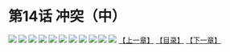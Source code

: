 # 第14话 冲突（中）
![](https://mhpic.xiaomingtaiji.net/comic/D/斗破苍穹拆分版/14话/1.jpg-zymk.middle.webp)
![](https://mhpic.xiaomingtaiji.net/comic/D/斗破苍穹拆分版/14话/2.jpg-zymk.middle.webp)
![](https://mhpic.xiaomingtaiji.net/comic/D/斗破苍穹拆分版/14话/3.jpg-zymk.middle.webp)
![](https://mhpic.xiaomingtaiji.net/comic/D/斗破苍穹拆分版/14话/4.jpg-zymk.middle.webp)
![](https://mhpic.xiaomingtaiji.net/comic/D/斗破苍穹拆分版/14话/5.jpg-zymk.middle.webp)
![](https://mhpic.xiaomingtaiji.net/comic/D/斗破苍穹拆分版/14话/6.jpg-zymk.middle.webp)
![](https://mhpic.xiaomingtaiji.net/comic/D/斗破苍穹拆分版/14话/7.jpg-zymk.middle.webp)
![](https://mhpic.xiaomingtaiji.net/comic/D/斗破苍穹拆分版/14话/8.jpg-zymk.middle.webp)
![](https://mhpic.xiaomingtaiji.net/comic/D/斗破苍穹拆分版/14话/9.jpg-zymk.middle.webp)
![](https://mhpic.xiaomingtaiji.net/comic/D/斗破苍穹拆分版/14话/10.jpg-zymk.middle.webp)
![](https://mhpic.xiaomingtaiji.net/comic/D/斗破苍穹拆分版/14话/11.jpg-zymk.middle.webp)
[【上一章】](./13.md)
[【目录】](./README.md)
[【下一章】](./15.md)
